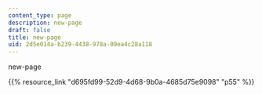 ```yaml
---
content_type: page
description: new-page
draft: false
title: new-page
uid: 2d5e014a-b239-4438-978a-09ea4c28a118
---
```

new-page

{{% resource_link "d695fd99-52d9-4d68-9b0a-4685d75e9098" "p55" %}}